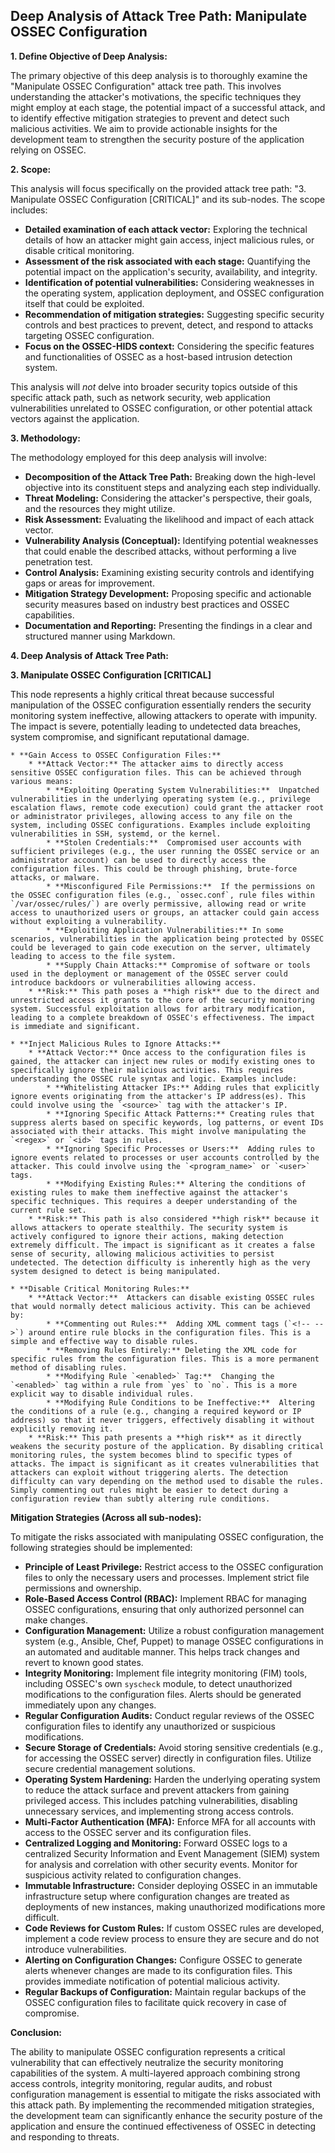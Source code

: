 ## Deep Analysis of Attack Tree Path: Manipulate OSSEC Configuration

**1. Define Objective of Deep Analysis:**

The primary objective of this deep analysis is to thoroughly examine the "Manipulate OSSEC Configuration" attack tree path. This involves understanding the attacker's motivations, the specific techniques they might employ at each stage, the potential impact of a successful attack, and to identify effective mitigation strategies to prevent and detect such malicious activities. We aim to provide actionable insights for the development team to strengthen the security posture of the application relying on OSSEC.

**2. Scope:**

This analysis will focus specifically on the provided attack tree path: "3. Manipulate OSSEC Configuration [CRITICAL]" and its sub-nodes. The scope includes:

* **Detailed examination of each attack vector:**  Exploring the technical details of how an attacker might gain access, inject malicious rules, or disable critical monitoring.
* **Assessment of the risk associated with each stage:**  Quantifying the potential impact on the application's security, availability, and integrity.
* **Identification of potential vulnerabilities:**  Considering weaknesses in the operating system, application deployment, and OSSEC configuration itself that could be exploited.
* **Recommendation of mitigation strategies:**  Suggesting specific security controls and best practices to prevent, detect, and respond to attacks targeting OSSEC configuration.
* **Focus on the OSSEC-HIDS context:**  Considering the specific features and functionalities of OSSEC as a host-based intrusion detection system.

This analysis will *not* delve into broader security topics outside of this specific attack path, such as network security, web application vulnerabilities unrelated to OSSEC configuration, or other potential attack vectors against the application.

**3. Methodology:**

The methodology employed for this deep analysis will involve:

* **Decomposition of the Attack Tree Path:**  Breaking down the high-level objective into its constituent steps and analyzing each step individually.
* **Threat Modeling:**  Considering the attacker's perspective, their goals, and the resources they might utilize.
* **Risk Assessment:**  Evaluating the likelihood and impact of each attack vector.
* **Vulnerability Analysis (Conceptual):**  Identifying potential weaknesses that could enable the described attacks, without performing a live penetration test.
* **Control Analysis:**  Examining existing security controls and identifying gaps or areas for improvement.
* **Mitigation Strategy Development:**  Proposing specific and actionable security measures based on industry best practices and OSSEC capabilities.
* **Documentation and Reporting:**  Presenting the findings in a clear and structured manner using Markdown.

**4. Deep Analysis of Attack Tree Path:**

**3. Manipulate OSSEC Configuration [CRITICAL]**

This node represents a highly critical threat because successful manipulation of the OSSEC configuration essentially renders the security monitoring system ineffective, allowing attackers to operate with impunity. The impact is severe, potentially leading to undetected data breaches, system compromise, and significant reputational damage.

    * **Gain Access to OSSEC Configuration Files:**
        * **Attack Vector:** The attacker aims to directly access sensitive OSSEC configuration files. This can be achieved through various means:
            * **Exploiting Operating System Vulnerabilities:**  Unpatched vulnerabilities in the underlying operating system (e.g., privilege escalation flaws, remote code execution) could grant the attacker root or administrator privileges, allowing access to any file on the system, including OSSEC configurations. Examples include exploiting vulnerabilities in SSH, systemd, or the kernel.
            * **Stolen Credentials:**  Compromised user accounts with sufficient privileges (e.g., the user running the OSSEC service or an administrator account) can be used to directly access the configuration files. This could be through phishing, brute-force attacks, or malware.
            * **Misconfigured File Permissions:**  If the permissions on the OSSEC configuration files (e.g., `ossec.conf`, rule files within `/var/ossec/rules/`) are overly permissive, allowing read or write access to unauthorized users or groups, an attacker could gain access without exploiting a vulnerability.
            * **Exploiting Application Vulnerabilities:** In some scenarios, vulnerabilities in the application being protected by OSSEC could be leveraged to gain code execution on the server, ultimately leading to access to the file system.
            * **Supply Chain Attacks:** Compromise of software or tools used in the deployment or management of the OSSEC server could introduce backdoors or vulnerabilities allowing access.
        * **Risk:** This path poses a **high risk** due to the direct and unrestricted access it grants to the core of the security monitoring system. Successful exploitation allows for arbitrary modification, leading to a complete breakdown of OSSEC's effectiveness. The impact is immediate and significant.

    * **Inject Malicious Rules to Ignore Attacks:**
        * **Attack Vector:** Once access to the configuration files is gained, the attacker can inject new rules or modify existing ones to specifically ignore their malicious activities. This requires understanding the OSSEC rule syntax and logic. Examples include:
            * **Whitelisting Attacker IPs:** Adding rules that explicitly ignore events originating from the attacker's IP address(es). This could involve using the `<source>` tag with the attacker's IP.
            * **Ignoring Specific Attack Patterns:** Creating rules that suppress alerts based on specific keywords, log patterns, or event IDs associated with their attacks. This might involve manipulating the `<regex>` or `<id>` tags in rules.
            * **Ignoring Specific Processes or Users:**  Adding rules to ignore events related to processes or user accounts controlled by the attacker. This could involve using the `<program_name>` or `<user>` tags.
            * **Modifying Existing Rules:** Altering the conditions of existing rules to make them ineffective against the attacker's specific techniques. This requires a deeper understanding of the current rule set.
        * **Risk:** This path is also considered **high risk** because it allows attackers to operate stealthily. The security system is actively configured to ignore their actions, making detection extremely difficult. The impact is significant as it creates a false sense of security, allowing malicious activities to persist undetected. The detection difficulty is inherently high as the very system designed to detect is being manipulated.

    * **Disable Critical Monitoring Rules:**
        * **Attack Vector:**  Attackers can disable existing OSSEC rules that would normally detect malicious activity. This can be achieved by:
            * **Commenting out Rules:**  Adding XML comment tags (`<!-- -->`) around entire rule blocks in the configuration files. This is a simple and effective way to disable rules.
            * **Removing Rules Entirely:** Deleting the XML code for specific rules from the configuration files. This is a more permanent method of disabling rules.
            * **Modifying Rule `<enabled>` Tag:**  Changing the `<enabled>` tag within a rule from `yes` to `no`. This is a more explicit way to disable individual rules.
            * **Modifying Rule Conditions to be Ineffective:**  Altering the conditions of a rule (e.g., changing a required keyword or IP address) so that it never triggers, effectively disabling it without explicitly removing it.
        * **Risk:** This path presents a **high risk** as it directly weakens the security posture of the application. By disabling critical monitoring rules, the system becomes blind to specific types of attacks. The impact is significant as it creates vulnerabilities that attackers can exploit without triggering alerts. The detection difficulty can vary depending on the method used to disable the rules. Simply commenting out rules might be easier to detect during a configuration review than subtly altering rule conditions.

**Mitigation Strategies (Across all sub-nodes):**

To mitigate the risks associated with manipulating OSSEC configuration, the following strategies should be implemented:

* **Principle of Least Privilege:**  Restrict access to the OSSEC configuration files to only the necessary users and processes. Implement strict file permissions and ownership.
* **Role-Based Access Control (RBAC):**  Implement RBAC for managing OSSEC configurations, ensuring that only authorized personnel can make changes.
* **Configuration Management:**  Utilize a robust configuration management system (e.g., Ansible, Chef, Puppet) to manage OSSEC configurations in an automated and auditable manner. This helps track changes and revert to known good states.
* **Integrity Monitoring:**  Implement file integrity monitoring (FIM) tools, including OSSEC's own `syscheck` module, to detect unauthorized modifications to the configuration files. Alerts should be generated immediately upon any changes.
* **Regular Configuration Audits:**  Conduct regular reviews of the OSSEC configuration files to identify any unauthorized or suspicious modifications.
* **Secure Storage of Credentials:**  Avoid storing sensitive credentials (e.g., for accessing the OSSEC server) directly in configuration files. Utilize secure credential management solutions.
* **Operating System Hardening:**  Harden the underlying operating system to reduce the attack surface and prevent attackers from gaining privileged access. This includes patching vulnerabilities, disabling unnecessary services, and implementing strong access controls.
* **Multi-Factor Authentication (MFA):**  Enforce MFA for all accounts with access to the OSSEC server and its configuration files.
* **Centralized Logging and Monitoring:**  Forward OSSEC logs to a centralized Security Information and Event Management (SIEM) system for analysis and correlation with other security events. Monitor for suspicious activity related to configuration changes.
* **Immutable Infrastructure:**  Consider deploying OSSEC in an immutable infrastructure setup where configuration changes are treated as deployments of new instances, making unauthorized modifications more difficult.
* **Code Reviews for Custom Rules:** If custom OSSEC rules are developed, implement a code review process to ensure they are secure and do not introduce vulnerabilities.
* **Alerting on Configuration Changes:** Configure OSSEC to generate alerts whenever changes are made to its configuration files. This provides immediate notification of potential malicious activity.
* **Regular Backups of Configuration:** Maintain regular backups of the OSSEC configuration files to facilitate quick recovery in case of compromise.

**Conclusion:**

The ability to manipulate OSSEC configuration represents a critical vulnerability that can effectively neutralize the security monitoring capabilities of the system. A multi-layered approach combining strong access controls, integrity monitoring, regular audits, and robust configuration management is essential to mitigate the risks associated with this attack path. By implementing the recommended mitigation strategies, the development team can significantly enhance the security posture of the application and ensure the continued effectiveness of OSSEC in detecting and responding to threats.